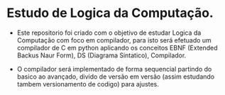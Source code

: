 # Estudo de Logica da Computação.

- Este repositorio foi criado com o objetivo de estudar Logica da Computação com foco em compilador, para isto será efetuado um compilador de C em python aplicando os conceitos EBNF (Extended Backus Naur Form), DS (Diagrama Sintatico), Compilador.

- O compilador será implementado de forma sequencial partindo do basico ao avançado, divido de versão em versão (assim estudando tambem versionamento de codigo) para ajustes.
